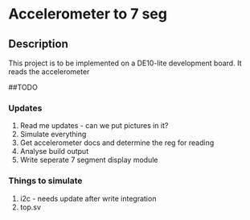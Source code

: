 # Accelerometer to 7 seg

## Description
This project is to be implemented on a DE10-lite development board.
It reads the accelerometer



##TODO
### Updates
1. Read me updates - can we put pictures in it?
2. Simulate everything
3. Get accelerometer docs and determine the reg for reading
4. Analyse build output
5. Write seperate 7 segment display module 


### Things to simulate
1. i2c - needs update after write integration
2. top.sv